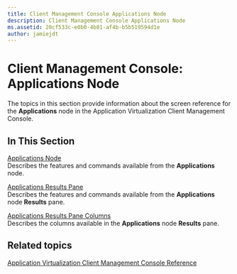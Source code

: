 ```yaml
---
title: Client Management Console Applications Node
description: Client Management Console Applications Node
ms.assetid: 20cf533c-e0b0-4b81-af4b-b5b519594d1e
author: jamiejdt
---
```


# Client Management Console: Applications Node


The topics in this section provide information about the screen reference for the **Applications** node in the Application Virtualization Client Management Console.

## In This Section


<a href="" id="applications-node"></a>[Applications Node](applications-node.md)  
Describes the features and commands available from the **Applications** node.

<a href="" id="applications-results-pane"></a>[Applications Results Pane](applications-results-pane.md)  
Describes the features and commands available from the **Applications** node **Results** pane.

<a href="" id="applications-results-pane-columns"></a>[Applications Results Pane Columns](applications-results-pane-columns.md)  
Describes the columns available in the **Applications** node **Results** pane.

## Related topics


[Application Virtualization Client Management Console Reference](application-virtualization-client-management-console-reference.md)

 

 





